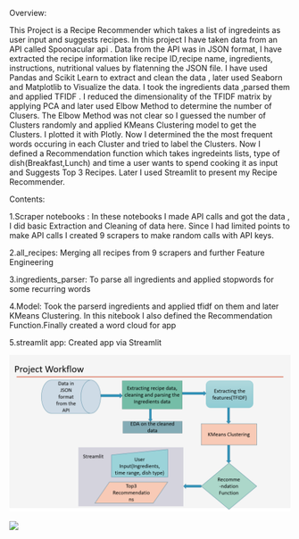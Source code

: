 Overview:

This Project is a Recipe Recommender which takes a list of ingredeints as user input and suggests recipes. In this project I have taken data from an API called Spoonacular api . Data from the API was in JSON format, I have extracted the recipe information like recipe ID,recipe name, ingredients, instructions, nutritional values by flatenning the JSON file. I have used Pandas and Scikit Learn to extract and clean the data , later used Seaborn and Matplotlib to Visualize the data. I took the ingredients data ,parsed them and applied TFIDF . I reduced the dimensionality of the TFIDF matrix by applying PCA and later used Elbow Method to determine the number of Clusers. The Elbow Method was not clear so I guessed the number of Clusters randomly and applied KMeans Clustering model to get the Clusters. I plotted it with Plotly. Now I determined the the most frequent words occuring in each Cluster and tried to label the Clusters. Now I defined a Recommendation function which takes ingredeints lists, type of dish(Breakfast,Lunch) and time a user wants to spend cooking it as input and Suggests Top 3 Recipes. Later I used Streamlit to present my Recipe Recommender.


Contents:

1.Scraper notebooks : In these notebooks I made API calls and got the data , I did basic Extraction and Cleaning of data here. Since I had limited points to make API calls I created 9 scrapers to make random calls with API keys.

2.all_recipes: Merging all recipes from 9 scrapers and further Feature Engineering


3.ingredients_parser: To parse all ingredients and applied stopwords for some recurring words


4.Model: Took the parserd ingredients and applied tfidf on them and later KMeans Clustering. In this nitebook I also defined the Recommendation Function.Finally created a word cloud for app


5.streamlit app: Created app via Streamlit 


![alt text](https://github.com/MahaGadiyaram/DataScientist_portfolio/blob/main/images/project_workflow.PNG)



![](https://img.shields.io/badge/Code-Python-informational?style=flat&logo=<Python_logo>&logoColor=white&color=2bbc8a)




